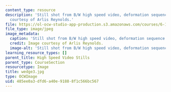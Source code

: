 ```yaml
---
content_type: resource
description: 'Still shot from B/W high speed video, deformation sequence #3. Image
  courtesy of Arlis Reynolds.'
file: https://ol-ocw-studio-app-production.s3.amazonaws.com/courses/6-163-strobe-project-laboratory-fall-2005/485ee0a3dfd6a40e91888f1c566bc567_wedge3.jpg
file_type: image/jpeg
image_metadata:
  caption: 'Still shot from B/W high speed video, deformation sequence #3.'
  credit: Image courtesy of Arlis Reynolds.
  image-alt: 'Still shot from B/W high speed video, deformation sequence #3.'
learning_resource_types: []
parent_title: High Speed Video Stills
parent_type: CourseSection
resourcetype: Image
title: wedge3.jpg
type: OCWImage
uid: 485ee0a3-dfd6-a40e-9188-8f1c566bc567
---
```


